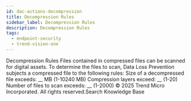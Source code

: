 ```yaml
---
id: dac-actions-decompression
title: Decompression Rules
sidebar_label: Decompression Rules
description: Decompression Rules
tags:
  - endpoint-security
  - trend-vision-one
---
```


 Decompression Rules Files contained in compressed files can be scanned for digital assets. To determine the files to scan, Data Loss Prevention subjects a compressed file to the following rules: Size of a decompressed file exceeds: __ MB (1-10240 MB) Compression layers exceed: __ (1-20) Number of files to scan exceeds: __ (1-2000) © 2025 Trend Micro Incorporated. All rights reserved.Search Knowledge Base